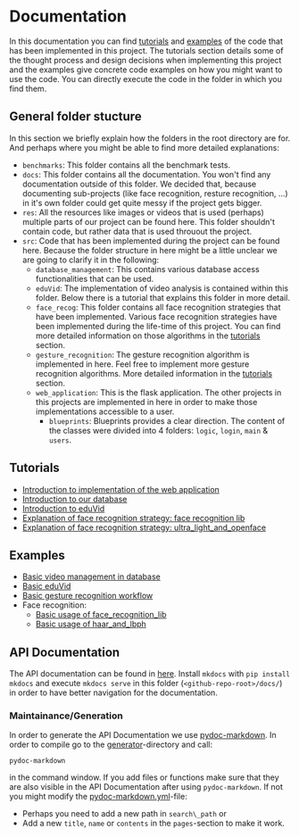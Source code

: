 # Documentation
In this documentation you can find [tutorials](#tutorials) and [examples](#examples)
of the code that has been implemented in this project. The tutorials section
details some of the thought process and design decisions when implementing this
project and the examples give concrete code examples on how you might want to use
the code. You can directly execute the code in the folder in which you find them.

## General folder stucture
In this section we briefly explain how the folders in the root directory are
for. And perhaps where you might be able to find more detailed explanations:
- `benchmarks`: This folder contains all the benchmark tests.
- `docs`: This folder contains all the documentation. You won't find any
documentation outside of this folder. We decided that, because documenting
sub-projects (like face recognition, resture recognition, ...) in it's own
folder could get quite messy if the project gets bigger.
- `res`: All the resources like images or videos that is used (perhaps) multiple
parts of our project can be found here. This folder shouldn't contain code, but
rather data that is used throuout the project.
- `src`: Code that has been implemented during the project can be found here.
Because the folder structure in here might be a little unclear we are going to
clarify it in the following:
    - `database_management`: This contains various database access
    functionalities that can be used.
    - `eduVid`: The implementation of video analysis is contained within this
    folder. Below there is a tutorial that explains this folder in more detail.
    - `face_recog`: This folder contains all face recognition strategies that
    have been implemented. Various face recognition strategies have been
    implemented during the life-time of this project. You can find more
    detailed information on those algorithms in the [tutorials](#tutorials)
    section.
    - `gesture_recognition`: The gesture recognition algorithm is implemented
    in here. Feel free to implement more gesture recognition algorithms. More
    detailed information in the [tutorials](#tutorials) section.
    - `web_application`: This is the flask application. The other projects in
    this projects are implemented in here in order to make those 
    implementations accessible to a user.
        - `blueprints`: Blueprints provides a clear direction. The content of the 
          classes were divided into 4 folders: `logic`, `login`, `main` & `users`.

## Tutorials
- [Introduction to implementation of the web application](tutorials/introduction_to_implementation_of_the_web_application.md)
- [Introduction to our database](tutorials/introduction_to_our_database.md)
- [Introduction to eduVid](tutorials/introduction_to_eduVid.md)
- [Explanation of face recognition strategy: face recognition lib](tutorials/explanation_of_face_recognition_lib)
- [Explanation of face recognition strategy: ultra\_light\_and\_openface](tutorials/explanation_of_ultra_light_and_openface.md)

## Examples
- [Basic video management in database](examples/database_management/example_vdideo_insertion_retrival_and_deletion.py)
- [Basic eduVid](examples/eduVid/qa_usage.py)
- [Basic gesture recognition workflow](examples/gesture_recognition/example_gesture_recognizer.py)
- Face recognition:
    - [Basic usage of face\_recognition\_lib](examples/face_recog/face_recognition_lib/example_usage_FaceReco_class.py)
    - [Basic usage of haar\_and\_lbph](examples/face_recog/haar_and_lbph/example_cv2_recog.py)

## API Documentation
The API documentation can be found in [here](API%20Documentation/README.md).
Install `mkdocs` with `pip install mkdocs` and execute `mkdocs serve` in 
this folder (`<github-repo-root>/docs/`) in order to have better navigation 
for the documentation.

### Maintainance/Generation
In order to generate the API Documentation we use
[pydoc-markdown](https://pypi.org/project/pydoc-markdown/). In order to compile
go to the [generator](.generator)-directory and call:
```
pydoc-markdown
```
in the command window. If you add files or functions make sure that they 
are also visible in the API Documentation after using `pydoc-markdown`. 
If not you might modify the 
[pydoc-markdown.yml](.generator/pydoc-markdown.yml)-file:
- Perhaps you need to add a new path in `search\_path` or
- Add a new `title`, `name` or `contents` in the `pages`-section to make
it work.

